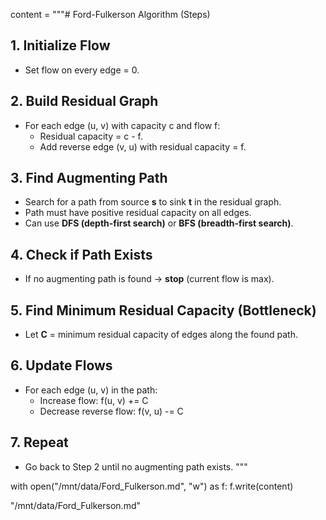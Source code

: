 content = """# Ford-Fulkerson Algorithm (Steps)

## 1. Initialize Flow
- Set flow on every edge = 0.

## 2. Build Residual Graph
- For each edge (u, v) with capacity c and flow f:
  - Residual capacity = c - f.
  - Add reverse edge (v, u) with residual capacity = f.

## 3. Find Augmenting Path
- Search for a path from source **s** to sink **t** in the residual graph.
- Path must have positive residual capacity on all edges.
- Can use **DFS (depth-first search)** or **BFS (breadth-first search)**.

## 4. Check if Path Exists
- If no augmenting path is found → **stop** (current flow is max).

## 5. Find Minimum Residual Capacity (Bottleneck)
- Let **C** = minimum residual capacity of edges along the found path.

## 6. Update Flows
- For each edge (u, v) in the path:
  - Increase flow: f(u, v) += C
  - Decrease reverse flow: f(v, u) -= C

## 7. Repeat
- Go back to Step 2 until no augmenting path exists.
"""

with open("/mnt/data/Ford_Fulkerson.md", "w") as f:
    f.write(content)

"/mnt/data/Ford_Fulkerson.md"
